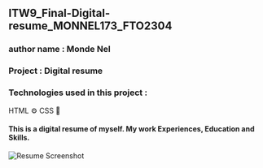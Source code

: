 ## ITW9_Final-Digital-resume_MONNEL173_FTO2304

### author name : Monde Nel

### Project : Digital resume

### Technologies used in this project :
HTML ⚙️
CSS 🎨

#### This is a digital resume of myself. My work Experiences, Education and Skills. 

![Resume Screenshot](https://github.com/MondeNel/MONNEL173_FTO2304_GroupB_Digital_Resume/blob/923117661578635ddbc4df9a4b35f288d392fc72/ResumeScreenshot.png)

